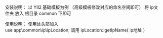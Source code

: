 安装说明：
	以 YII2 基础模板为例 （高级模板修改对应的命名空间即可）
将 ip文件夹 放入 根目录 common 下即可

使用说明：
	使用处头部加入  
		use app\common\ip\ipLocation;
	调用
		ipLocation::getIpName( ip地址 )
